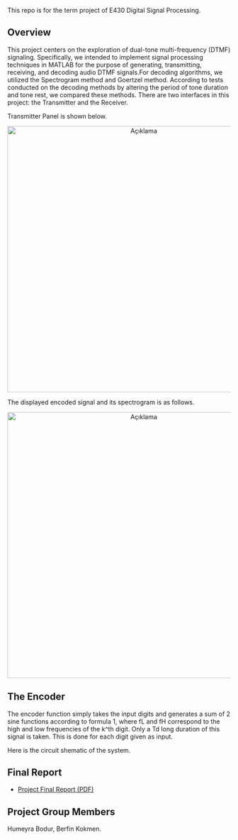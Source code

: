 This repo is for the term project of E430 Digital Signal Processing.

## **Overview**  
This project centers on the exploration of dual-tone multi-frequency (DTMF) signaling. Specifically, we intended to implement signal processing techniques in
MATLAB for the purpose of generating, transmitting, receiving, and decoding audio DTMF signals.For decoding algorithms, we utilized the Spectrogram method and Goertzel
method. According to tests conducted on the decoding methods by altering the period of tone duration and tone rest, we compared these methods. There are two interfaces in this project: the Transmitter and the Receiver.

Transmitter Panel is shown below.
<p align="center">
  <img src="circuit_diagram.png" alt="Açıklama" width="600"/>
</p>

The displayed encoded signal and its spectrogram is as follows.
<p align="center">
  <img src="circuit_diagram.png" alt="Açıklama" width="600"/>
</p>


## **The Encoder**
The encoder function simply takes the input digits and generates a sum of 2 sine functions according to formula 1, where fL and fH correspond to the high and low
frequencies of the k^th digit. Only a Td long duration of this signal is taken. This is done for each digit given as input.

Here is the circuit shematic of the system.




## Final Report
- [Project Final Report (PDF)](https://github.com/berfinkokmen/Evaluation-and-Implementation-of-DTMF-Signaling/blob/main/430report.pdf)
  
## Project Group Members
Humeyra Bodur, Berfin Kokmen.

